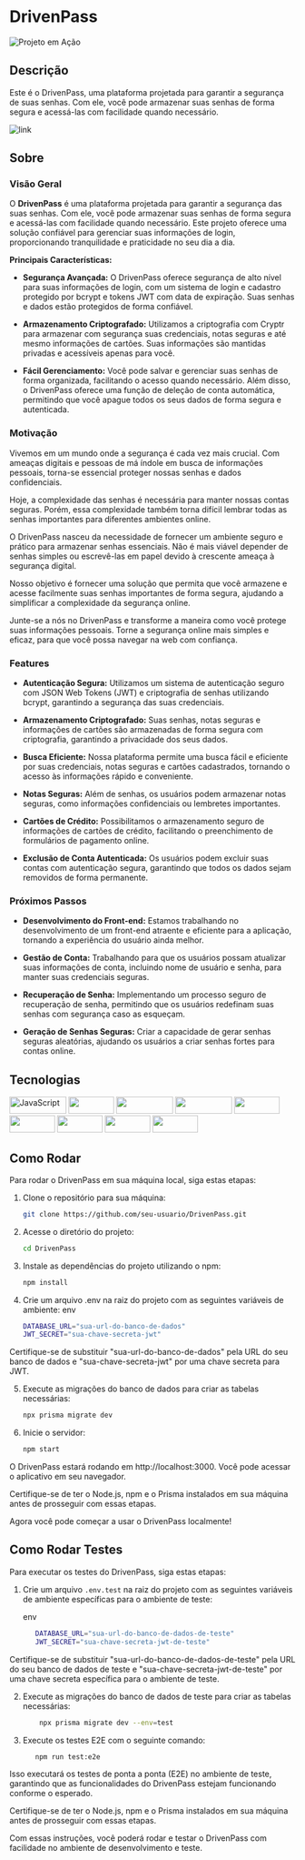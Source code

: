 # DrivenPass

![Projeto em Ação](link-para-imagem-ou-gif.gif)

## Descrição
Este é o DrivenPass, uma plataforma projetada para garantir a segurança de suas senhas. Com ele, você pode armazenar suas senhas de forma segura e acessá-las com facilidade quando necessário.

![link](https://projeto23-drivenpass.onrender.com/api)

## Sobre

### Visão Geral

O **DrivenPass** é uma plataforma projetada para garantir a segurança das suas senhas. Com ele, você pode armazenar suas senhas de forma segura e acessá-las com facilidade quando necessário. Este projeto oferece uma solução confiável para gerenciar suas informações de login, proporcionando tranquilidade e praticidade no seu dia a dia.

**Principais Características:**

- **Segurança Avançada:** O DrivenPass oferece segurança de alto nível para suas informações de login, com um sistema de login e cadastro protegido por bcrypt e tokens JWT com data de expiração. Suas senhas e dados estão protegidos de forma confiável.

- **Armazenamento Criptografado:** Utilizamos a criptografia com Cryptr para armazenar com segurança suas credenciais, notas seguras e até mesmo informações de cartões. Suas informações são mantidas privadas e acessíveis apenas para você.

- **Fácil Gerenciamento:** Você pode salvar e gerenciar suas senhas de forma organizada, facilitando o acesso quando necessário. Além disso, o DrivenPass oferece uma função de deleção de conta automática, permitindo que você apague todos os seus dados de forma segura e autenticada.

### Motivação

Vivemos em um mundo onde a segurança é cada vez mais crucial. Com ameaças digitais e pessoas de má índole em busca de informações pessoais, torna-se essencial proteger nossas senhas e dados confidenciais.

Hoje, a complexidade das senhas é necessária para manter nossas contas seguras. Porém, essa complexidade também torna difícil lembrar todas as senhas importantes para diferentes ambientes online.

O DrivenPass nasceu da necessidade de fornecer um ambiente seguro e prático para armazenar senhas essenciais. Não é mais viável depender de senhas simples ou escrevê-las em papel devido à crescente ameaça à segurança digital.

Nosso objetivo é fornecer uma solução que permita que você armazene e acesse facilmente suas senhas importantes de forma segura, ajudando a simplificar a complexidade da segurança online.

Junte-se a nós no DrivenPass e transforme a maneira como você protege suas informações pessoais. Torne a segurança online mais simples e eficaz, para que você possa navegar na web com confiança.

### Features

- **Autenticação Segura:** Utilizamos um sistema de autenticação seguro com JSON Web Tokens (JWT) e criptografia de senhas utilizando bcrypt, garantindo a segurança das suas credenciais.

- **Armazenamento Criptografado:** Suas senhas, notas seguras e informações de cartões são armazenadas de forma segura com criptografia, garantindo a privacidade dos seus dados.

- **Busca Eficiente:** Nossa plataforma permite uma busca fácil e eficiente por suas credenciais, notas seguras e cartões cadastrados, tornando o acesso às informações rápido e conveniente.

- **Notas Seguras:** Além de senhas, os usuários podem armazenar notas seguras, como informações confidenciais ou lembretes importantes.

- **Cartões de Crédito:** Possibilitamos o armazenamento seguro de informações de cartões de crédito, facilitando o preenchimento de formulários de pagamento online.

- **Exclusão de Conta Autenticada:** Os usuários podem excluir suas contas com autenticação segura, garantindo que todos os dados sejam removidos de forma permanente.

### Próximos Passos

- **Desenvolvimento do Front-end:** Estamos trabalhando no desenvolvimento de um front-end atraente e eficiente para a aplicação, tornando a experiência do usuário ainda melhor.

- **Gestão de Conta:** Trabalhando para que os usuários possam atualizar suas informações de conta, incluindo nome de usuário e senha, para manter suas credenciais seguras.

- **Recuperação de Senha:** Implementando um processo seguro de recuperação de senha, permitindo que os usuários redefinam suas senhas com segurança caso as esqueçam.

- **Geração de Senhas Seguras:** Criar a capacidade de gerar senhas seguras aleatórias, ajudando os usuários a criar senhas fortes para contas online.


## Tecnologias
<p>
<img src="https://img.shields.io/badge/-Javascript-F7DF1E?logo=javascript&logoColor=white"  alt="JavaScript" width="100" height="30">
<img src="https://img.shields.io/badge/-Node-339933?logo=nodedotjs&logoColor=white" width="80" height="30">
<img src="https://img.shields.io/badge/-Typescript-3178C6?logo=typescript&logoColor=white" width="100" height="30">
<img src="https://img.shields.io/badge/-PostgreSQL-4169E1?logo=postgresql&logoColor=white" width="100" height="30">
<img src="https://img.shields.io/badge/-Prisma-2D3748?logo=prisma&logoColor=white" width="80" height="30">
<img src="https://img.shields.io/badge/-Nest-E0234E?logo=nestjs&logoColor=white" width="80" height="30">
<img src="https://img.shields.io/badge/-Jest-C21325?logo=jest&logoColor=white" width="80" height="30">
<img src="https://img.shields.io/badge/-JWT-000000?logo=jsonwebtokens&logoColor=white" width="80" height="30">
<img src="https://img.shields.io/badge/-.ENV-000000?logo=dotenv&logoColor=white" width="80" height="30">
</p>

## Como Rodar

Para rodar o DrivenPass em sua máquina local, siga estas etapas:

1. Clone o repositório para sua máquina:

    ```bash
   git clone https://github.com/seu-usuario/DrivenPass.git
    ```
2. Acesse o diretório do projeto:
    ```bash
    cd DrivenPass
    ```
3. Instale as dependências do projeto utilizando o npm:
    ```bash
    npm install
    ```
4. Crie um arquivo .env na raiz do projeto com as seguintes variáveis de ambiente:
  env
    ```bash
    DATABASE_URL="sua-url-do-banco-de-dados"
    JWT_SECRET="sua-chave-secreta-jwt"
    ```
Certifique-se de substituir "sua-url-do-banco-de-dados" pela URL do seu banco de dados e "sua-chave-secreta-jwt" por uma chave secreta para JWT.

5. Execute as migrações do banco de dados para criar as tabelas necessárias:
    ```bash
    npx prisma migrate dev
    ```
6. Inicie o servidor:
    ```bash
    npm start
    ```
O DrivenPass estará rodando em http://localhost:3000. Você pode acessar o aplicativo em seu navegador.

Certifique-se de ter o Node.js, npm e o Prisma instalados em sua máquina antes de prosseguir com essas etapas.

Agora você pode começar a usar o DrivenPass localmente!

## Como Rodar Testes

Para executar os testes do DrivenPass, siga estas etapas:

1. Crie um arquivo `.env.test` na raiz do projeto com as seguintes variáveis de ambiente específicas para o ambiente de teste:

   env
     ```bash
        DATABASE_URL="sua-url-do-banco-de-dados-de-teste"
        JWT_SECRET="sua-chave-secreta-jwt-de-teste"
     ```
Certifique-se de substituir "sua-url-do-banco-de-dados-de-teste" pela URL do seu banco de dados de teste e "sua-chave-secreta-jwt-de-teste" por uma chave secreta específica para o ambiente de teste.

2. Execute as migrações do banco de dados de teste para criar as tabelas necessárias:
    ```bash
        npx prisma migrate dev --env=test
    ```
3. Execute os testes E2E com o seguinte comando:
     ```bash
        npm run test:e2e
     ```
Isso executará os testes de ponta a ponta (E2E) no ambiente de teste, garantindo que as funcionalidades do DrivenPass estejam funcionando conforme o esperado.

Certifique-se de ter o Node.js, npm e o Prisma instalados em sua máquina antes de prosseguir com essas etapas.

Com essas instruções, você poderá rodar e testar o DrivenPass com facilidade no ambiente de desenvolvimento e teste.
